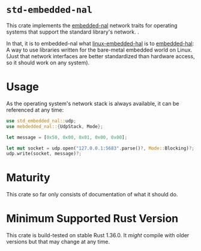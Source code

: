 # `std-embedded-nal`

This crate implements the [embedded-nal] network traits for operating systems that support the standard library's network.
.

In that, it is to embedded-nal what [linux-embedded-hal] is to [embedded-hal]:
A way to use libraries written for the bare-metal embedded world on Linux.
(Just that network interfaces are better standardized than hardware access, so it should work on any system).

# Usage

As the operating system's network stack is always available,
it can be referenced at any time:

```rust
use std_embedded_nal::udp;
use mebdedded_nal::{UdpStack, Mode};

let message = [0x50, 0x00, 0x01, 0x00, 0x00];

let mut socket = udp.open("127.0.0.1:5683".parse()?, Mode::Blocking)?;
udp.write(socket, message)?;
```

# Maturity

This crate so far only consists of documentation of what it should do.

# Minimum Supported Rust Version

This crate is build-tested on stable Rust 1.36.0.
It *might* compile with older versions but that may change at any time.

[embedded-nal]: https://crates.io/crates/embedded-nal
[linux-embedded-hal]: https://crates.io/crates/linux-embedded-hal
[embedded-hal]: https://crates.io/crates/embedded-hal
